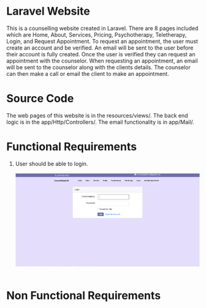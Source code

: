 # Laravel Website
This is a counselling website created in Laravel. There are 8 pages included which are Home, About, Services, Pricing, Psychotherapy, Teletherapy, Login, and Request Appointment. To request an appointment, the user must create an account and be verified. An email will be sent to the user before their account is fully created. Once the user is verified they can request an appointment with the counselor. When requesting an appointment, an email will be sent to the counselor along with the clients details. The counselor can then make a call or email the client to make an appointment.  

# Source Code
The web pages of this website is in the resources/views/. The back end logic is in the app/Http/Controllers/. The email functionality is in app/Mail/.

# Functional Requirements
1. User should be able to login.<br/><br/>
![alt text](https://github.com/humbleguidant/LaravelWebsite/blob/main/Screenshots/Login.PNG?raw=true) <br /> <br />

# Non Functional Requirements
